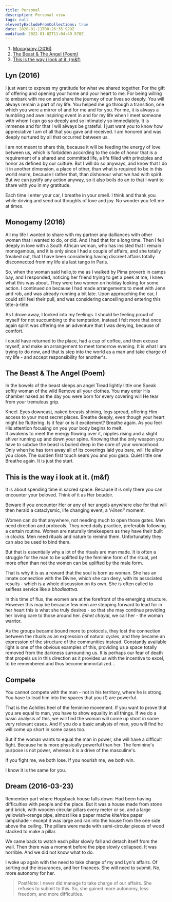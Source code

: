 ```yaml
---
title: Personal
description: Personal view
tags: null
eleventyExcludeFromCollections: true
date: 2020-01-11T08:26:35.929Z
modified: 2022-01-02T11:04:49.570Z
---
```


1. [Monogamy (2016)](#monogamy-2016)
2. [The Beast & The Angel (Poem)](#the-beast--the-angel-poem)
3. [This is the way i look at it. (m&f)](#this-is-the-way-i-look-at-it-mf)

## Lyn (2016)

I just want to express my gratitude for what we shared together. For the gift of offering and opening your home and your heart to me. For being willing to embark with me on and share the journey of our lives so deeply. You will always remain a part of my life. You helped me go through a transition, one which you were a mirror of and for me and for you. For me, it is always a humbling and awe inspiring event in and for my life when I meet someone with whom I can go so deeply and so intimately so immediately. It is immense and for that I will always be grateful. I just want you to know how appreciative I am of all that you gave and received. I am honored and was deeply nurtured by all that occurred between us.

I am not meant to share this, because it will be feeding the energy of love between us, which is forbidden according to the code of honor that is a requirement of a shared and committed life, a life filled with principles and honor as defined by our culture. But I will do so anyways, and know that I do it in another dimension, a place of other, than what is required to be in this world realm, because I rather that, than dishonour what we had with spirit. But we can justify any action anyway, so it also boils do an to that I want to share with you in my gratitude.

Each time I enter your car, I breathe in your smell. I think and thank you while driving and send out thoughts of love and joy. No wonder you felt me at times.

## Monogamy (2016)

All my life I wanted to share with my partner any dalliances with other woman that I wanted to do, or did. And I had that for a long time. Then I fell deeply in love with a South African woman, who has insisted that I remain monogamous, and it is only since I had a couple of affairs, and she totally freaked out, that I have been considering having discreet affairs totally disconnected from my life ala last tango in Paris.

So, when the woman said hello,to me as I walked by Pima proverb in camps bay, and I responded, noticing her friend trying to get a peek at me, I knew what this was about. They were two women on holiday looking for some action. I continued on because I had made arrangements to meet with Jenn and rob, and was already running a bit late. Upon approaching the car, I could still feel their pull, and was considering cancelling and entering this tête-à-tête.

As I drove away, I looked into my feelings. I should be feeling proud of myself for not succumbing to the temptation, instead I felt more that once again spirit was offering me an adventure that I was denying, because of comfort.

I could have returned to the place, had a cup of coffee, and then excuse myself, and make an arrangement to meet tomorrow evening. It is what I am trying to do now, and that is step into the world as a man and take charge of my life - and accept responsibility for another's.

## The Beast & The Angel (Poem)

In the bowels of the beast sleeps an angel
Tread lightly little one
Speak softly woman of the wild
Remove all your clothes.
You may enter His chamber naked
as the day you were born
for every covering
will He tear
from your tremulous grip.

Kneel.
Eyes downcast, naked breasts shining,
legs spread, offering Him access
to your most secret places.
Breathe deeply,
even though your heart might be fluttering.
Is it fear or is it excitement?
Breathe again.
As you feel His attention
focusing on you
your body
begins to melt.  
It awakens
to meet the energy
flowing over it,
nipples rising and
a slight shiver
running up and down your spine.
Knowing that the only weapon
you have
to subdue the beast is buried
deep in the core
of your womanhood.
Only when he has torn away
all of its coverings
laid you bare,
will He allow you close.
The sudden first touch sears you
and you gasp.
Quiet little one.
Breathe again.
It is just the start.

## This is the way i look at it. (m&f)

It is about spending time in sacred space. Because it is only there you can encounter your beloved. Think of it as Her boudoir.

Beware if you encounter Her or any of her angels anywhere else for that will then herald a cataclysmic, life changing event, a '_Hineni_' moment.

Women can do that anywhere, not needing much to open those gates. Men need direction and protocols. They need daily practice, preferably following a certain routine. Women are naturally timekeepers as they have their built in clocks. Men need rituals and nature to remind them. Unfortunately they can also be used to bind them.

But that is essentially why a lot of the rituals are man made. It is often a struggle for the man to be uplifted by the feminine form of the ritual, yet more often than not the women can be uplifted by the male form.

That is why it is as a reward that the soul is born as woman. She has an innate connection with the Divine, which she can deny, with its associated results - which is a whole discussion on its own. She is often called to selfless service like a _bhodisattva_.

In this time of flux, the women are at the forefront of the emerging structure. However this may be because few men are stepping forward to lead for in her heart this is what she truly desires - so that she may continue providing her loving care to those around her. _Eshet chayal_, we call her - the woman warrior.

As the groups became bound more to protocols, they lost the connection between the rituals as an expression of natural cycles, and they became an expression of the structure of the communities instead. Constantly available light is one of the obvious examples of this, providing us a space totally removed from the darkness surrounding us. It is perhaps our fear of death that propels us in this direction as it provides us with the incentive to excel, to be remembered and thus become immortalized...

## Compete

You cannot compete with the man - not in his territory, where he is strong. You have to lead him into the spaces that you (f) are powerful.

That is the Achilles heel of the feminine movement. If you want to prove that you are equal to man, you have to show equality in all things. If we do a basic analysis of this, we will find the woman will come up short in some very relevant cases. And if you do a basic analysis of man, you will find he will come up short in some cases too.

But if the woman wants to equal the man in power, she will have a difficult fight. Because he is more physically powerful than her. The feminine's purpose is not power, whereas it is a drive of the masculine's.

If you fight me, we both lose. If you nourish me, we both win.

I know it is the same for you.

## Dream (2016-03-23)

Remember part where Hogsback house falls down. Had been having difficulties with people and the place. But it was a house made from stone and brick, with wooden circular pillars every meter or so, and a large yellowish-orange pipe, almost like a paper mache kite/rice paper lampshade - except it was large and ran into the house from the one side above the ceiling. The pillars were made with semi-circular pieces of wood stacked to make a pillar.

We came back to watch each pillar slowly fall and detach itself from the wall. Then there was a moment before the pipe slowly collapsed. It was horrible. And we did not know what to do.

I woke up again with the need to take charge of my and Lyn's affairs. Of sorting out the insurances, and her finances. She will need to submit. No, more autonomy for her.

> PostNote: I never did manage to take charge of our affairs. She refuses to submit to this. So, she gained more autonomy, less freedom, and more difficulties.
